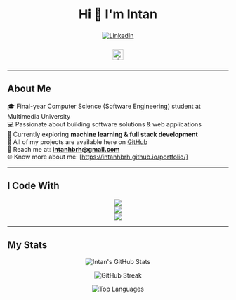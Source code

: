 <h1 align="center">Hi 👋 I'm Intan</h1>

###
<div align="center">

  [![LinkedIn](https://img.shields.io/badge/LinkedIn-0A66C2?style=for-the-badge&logo=linkedin&logoColor=white)](https://www.linkedin.com/in/intanhbrh/)  

</div>

###

<div align="center">
  <a href="https://visitorbadge.io/status?path=intanhbrh" target="_blank">
    <img src="https://api.visitorbadge.io/api/visitors?path=intanhbrh&labelColor=%23e2e8f0&countColor=dodgerblue&labelStyle=upper" height="24" alt="visitors count"/>
  </a>
</div>

###

---

## About Me
🎓 Final-year Computer Science (Software Engineering) student at Multimedia University  
💻 Passionate about building software solutions & web applications  
🌱 Currently exploring **machine learning & full stack development**  
📂 All of my projects are available here on [GitHub](https://github.com/intanhbrh)  
📧 Reach me at: **intanhbrh@gmail.com**  
🌐 Know more about me: [https://intanhbrh.github.io/portfolio/]

---

## I Code With

<p align="center">
  <!-- Frontend -->
  <img src="https://skillicons.dev/icons?i=html,css,react,js,eclipse" /><br/>
  <!-- Backend & Database -->
  <img src="https://skillicons.dev/icons?i=java,cpp,py,php,idea,nodejs,flutter,mysql,firebase" /><br/>
  <!-- Tools -->
  <img src="https://skillicons.dev/icons?i=git,github,wordpress,figma,linux" />
</p>

---

##  My Stats

<p align="center">
  <img src="https://github-readme-stats.vercel.app/api?username=intanhbrh&show_icons=true&theme=tokyonight" alt="Intan's GitHub Stats" />
</p>

<p align="center">
  <img src="https://github-readme-streak-stats.herokuapp.com/?user=intanhbrh&theme=tokyonight" alt="GitHub Streak" />
</p>

<p align="center">
  <img src="https://github-readme-stats.vercel.app/api/top-langs/?username=intanhbrh&layout=compact&theme=tokyonight" alt="Top Languages" />
</p>

